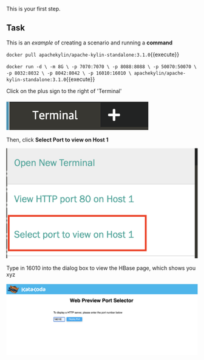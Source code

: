 This is your first step.

## Task

This is an _example_ of creating a scenario and running a **command**

`docker pull apachekylin/apache-kylin-standalone:3.1.0`{{execute}}

`docker run -d \
-m 8G \
-p 7070:7070 \
-p 8088:8088 \
-p 50070:50070 \
-p 8032:8032 \
-p 8042:8042 \
-p 16010:16010 \
apachekylin/apache-kylin-standalone:3.1.0`{{execute}}

Click on the plus sign to the right of 'Terminal' 

![image of plus sign](assets/plus_sign.png)

Then, click **Select Port to view on Host 1**

![image of port host thing](assets/port_host.png)

Type in 16010 into the dialog box to view the HBase page, which shows you xyz

![hbase](assets/hbase.png)


